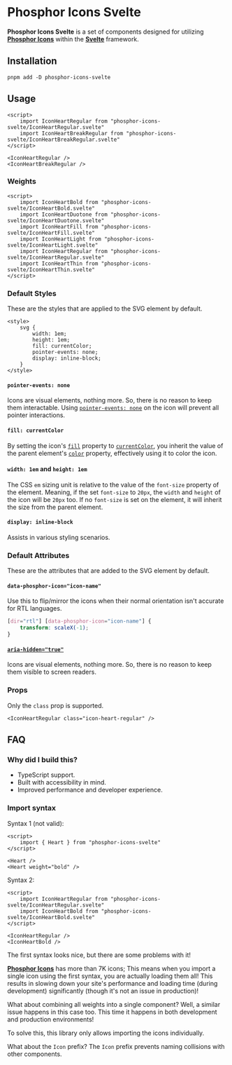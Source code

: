# Phosphor Icons Svelte

**Phosphor Icons Svelte** is a set of components designed for utilizing [**Phosphor Icons**](https://phosphoricons.com) within the [**Svelte**](https://svelte.dev) framework.

## Installation

```
pnpm add -D phosphor-icons-svelte
```

## Usage

```svelte
<script>
    import IconHeartRegular from "phosphor-icons-svelte/IconHeartRegular.svelte"
    import IconHeartBreakRegular from "phosphor-icons-svelte/IconHeartBreakRegular.svelte"
</script>

<IconHeartRegular />
<IconHeartBreakRegular />
```

### Weights

```svelte
<script>
    import IconHeartBold from "phosphor-icons-svelte/IconHeartBold.svelte"
    import IconHeartDuotone from "phosphor-icons-svelte/IconHeartDuotone.svelte"
    import IconHeartFill from "phosphor-icons-svelte/IconHeartFill.svelte"
    import IconHeartLight from "phosphor-icons-svelte/IconHeartLight.svelte"
    import IconHeartRegular from "phosphor-icons-svelte/IconHeartRegular.svelte"
    import IconHeartThin from "phosphor-icons-svelte/IconHeartThin.svelte"
</script>
```

### Default Styles

These are the styles that are applied to the SVG element by default.

```svelte
<style>
    svg {
        width: 1em;
        height: 1em;
        fill: currentColor;
        pointer-events: none;
        display: inline-block;
    }
</style>
```

#### `pointer-events: none`

Icons are visual elements, nothing more. So, there is no reason to keep them interactable. Using [`pointer-events: none`](https://developer.mozilla.org/en-US/docs/Web/CSS/pointer-events#none) on the icon will prevent all pointer interactions.

#### `fill: currentColor`

By setting the icon's [`fill`](https://developer.mozilla.org/en-US/docs/Web/SVG/Attribute/fill) property to [`currentColor`](https://developer.mozilla.org/en-US/docs/Web/CSS/color_value#currentcolor_keyword), you inherit the value of the parent element's [`color`](https://developer.mozilla.org/en-US/docs/Web/CSS/color) property, effectively using it to color the icon.

#### `width: 1em` and `height: 1em`

The CSS `em` sizing unit is relative to the value of the `font-size` property of the element. Meaning, if the set `font-size` to `20px`, the `width` and `height` of the icon will be `20px` too. If no `font-size` is set on the element, it will inherit the size from the parent element.

#### `display: inline-block`

Assists in various styling scenarios.

### Default Attributes

These are the attributes that are added to the SVG element by default.

#### `data-phosphor-icon="icon-name"`

Use this to flip/mirror the icons when their normal orientation isn't accurate for RTL languages.

```css
[dir="rtl"] [data-phosphor-icon="icon-name"] {
    transform: scaleX(-1);
}
```

#### [`aria-hidden="true"`](https://developer.mozilla.org/en-US/docs/Web/Accessibility/ARIA/Attributes/aria-hidden)

Icons are visual elements, nothing more. So, there is no reason to keep them visible to screen readers.

### Props

Only the `class` prop is supported.

```svelte
<IconHeartRegular class="icon-heart-regular" />
```

## FAQ

### Why did I build this?

-   TypeScript support.
-   Built with accessibility in mind.
-   Improved performance and developer experience.

### Import syntax

Syntax 1 (not valid):

```svelte
<script>
    import { Heart } from "phosphor-icons-svelte"
</script>

<Heart />
<Heart weight="bold" />
```

Syntax 2:

```svelte
<script>
    import IconHeartRegular from "phosphor-icons-svelte/IconHeartRegular.svelte"
    import IconHeartBold from "phosphor-icons-svelte/IconHeartBold.svelte"
</script>

<IconHeartRegular />
<IconHeartBold />
```

The first syntax looks nice, but there are some problems with it!

[**Phosphor Icons**](https://phosphoricons.com) has more than 7K icons; This means when you import a single icon using the first syntax, you are actually loading them all! This results in slowing down your site's performance and loading time (during development) significantly (though it's not an issue in production)!

What about combining all weights into a single component? Well, a similar issue happens in this case too. This time it happens in both development and production environments!

To solve this, this library only allows importing the icons individually.

What about the `Icon` prefix? The `Icon` prefix prevents naming collisions with other components.
